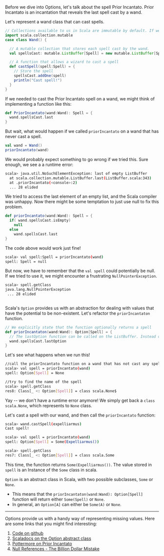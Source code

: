 Before we dive into Options, let's talk about the spell Prior Incantato. Prior Incantato is an incantation that reveals the last spell cast by a wand. 

Let's represent a wand class that can cast spells.

```scala 
// Collections available to us in Scala are immutable by default. If we want to store a value that can change, we explicitly declare it's mutability
import scala.collection.mutable
case class Wand() {

  // A mutable collection that stores each spell cast by the wand.
  val spellsCast: mutable.ListBuffer[Spell] = new mutable.ListBuffer[Spell]()

  // A function that allows a wizard to cast a spell
  def castSpell(spell:Spell) = {
    // Store the spell
    spellsCast.addOne(spell)
    println("Cast spell!")
  }
}
```

If we needed to cast the Prior Incantato spell on a wand, we might think of implementing a function like this: 

```scala 
def PriorIncantato(wand:Wand): Spell = {
  wand.spellsCast.last
}
```

But wait, what would happen if we called `priorIncantato` on a wand that has never cast a spell. 

```scala 
val wand = Wand() 
priorIncantato(wand)
```

We would probably expect something to go wrong if we tried this. Sure enough, we see a a runtime error: 

```sh
scala> java.util.NoSuchElementException: last of empty ListBuffer
  at scala.collection.mutable.ListBuffer.last(ListBuffer.scala:343)
  at .priorIncantato(<console>:2)
  ... 28 elided

```

We tried to access the last element of an empty list, and the Scala compiler was unhappy. Now there might be some temptation to just use null to fix this problem. 

```scala 
def priorIncantato(wand:Wand): Spell = {
  if( wand.spellsCast.isEmpty) 
    null 
  else 
    wand.spellsCast.last
}
```

The code above would work just fine!

 ```sh
 scala> val spell:Spell = priorIncantato(wand)
spell: Spell = null
 ```
 
 But now, we have to remember that the `val spell` could potentially be null. If we tried to use it, we might encounter a frustrating `NullPointerException`.
 
 ```sh 
 scala> spell.getClass
java.lang.NullPointerException
  ... 28 elided
  
 ```
 
Scala's `Option` provides us with an abstraction for dealing with values that have the potential to be non-existent. Let's refactor the `priorIncantaton` function. 

```scala 
// We explicitly state that the function optionally returns a spell
def priorIncantaton(wand:Wand): Option[Spell] = {
  // The lastOption function can be called on the ListBuffer. Instead of throwing a `NoSuchElementException`, the function will return None if the list is empty
  wand.spellsCast.lastOption
}
```

Let's see what happens when we run this!

```sh
//call the priorIncantato function on a wand that has not cast any spells
scala> val spell = priorIncantato(wand)
spell: Option[Spell] = None

//try to find the name of the spell
scala> spell.getClass
res8: Class[_ <: Option[Spell]] = class scala.None$

```

Yay -- we don't have a runtime error anymore! We simply get back a `class scala.None`, which represents to `None` class.

Let's cast a spell with our wand, and then call the `priorIncantato` function: 

```sh
scala> wand.castSpell(expelliarmus)
Cast spell!

scala> val spell = priorIncantato(wand)
spell: Option[Spell] = Some(Expelliarmus())

scala> spell.getClass
res7: Class[_ <: Option[Spell]] = class scala.Some

```

This time, the function returns `Some(Expelliarmus())`. The value stored in `spell` is an Instance of the `Some` class in scala.

`Option` is an abstract class in Scala, with two possible subclasses, `Some` or `None`.
- This means that the `priorIncantaton(wand:Wand): Option[Spell]` function will return either `Some(Spell)` or `None`. 
- In general, an `Option[A]` can either be `Some(A)` or `None`. 

____

Options provide us with a handy way of representing missing values. Here are some links that you might find interesting: 
1. [Code on github](Options.scala)
2. [Scaladocs on the Option abstract class](https://www.scala-lang.org/api/2.12.8/scala/Option.html)
3. [Pottermore on Prior Incantato](https://pottermore.fandom.com/wiki/Prior_Incantato)
4. [Null References - The Billion Dollar Mistake](https://www.infoq.com/presentations/Null-References-The-Billion-Dollar-Mistake-Tony-Hoare/)






